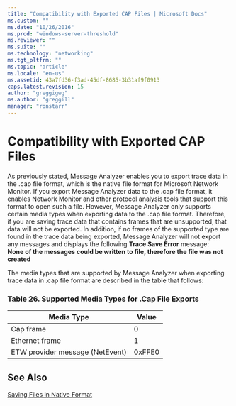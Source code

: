 ```yaml
---
title: "Compatibility with Exported CAP Files | Microsoft Docs"
ms.custom: ""
ms.date: "10/26/2016"
ms.prod: "windows-server-threshold"
ms.reviewer: ""
ms.suite: ""
ms.technology: "networking"
ms.tgt_pltfrm: ""
ms.topic: "article"
ms.locale: "en-us"
ms.assetid: 43a7fd36-f3ad-45df-8685-3b31af9f0913
caps.latest.revision: 15
author: "greggigwg"
ms.author: "greggill"
manager: "ronstarr"
---
```

# Compatibility with Exported CAP Files
As previously stated, Message Analyzer enables you to export trace data in the  .cap file format, which is the native file format for  Microsoft Network Monitor. If you export Message Analyzer data to the .cap file format, it enables Network Monitor and other protocol analysis tools that support this format to open such a file. However, Message Analyzer only supports certain media types when exporting data to the .cap file format. Therefore, if you are saving trace data that contains frames that are unsupported, that data will not be exported. In addition, if no frames of the supported type are found in the trace data being exported, Message Analyzer will not export any messages and displays the following **Trace Save Error** message:  
**None of the messages could be written to file, therefore the file was not created**  
  
 The media types that are supported by Message Analyzer when exporting trace data in .cap file format are described in the table that follows:  
  
### Table 26.   Supported Media Types for .Cap File Exports  
  
|Media Type|Value|  
|----------------|-----------|  
|Cap frame|0|  
|Ethernet frame|1|  
|ETW provider message (NetEvent)|0xFFE0|  
  
## See Also  
 [Saving Files in Native Format](saving-files-in-native-format.md)